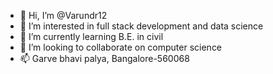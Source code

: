- 👋 Hi, I’m @Varundr12
- 👀 I’m interested in full stack development and data science
- 🌱 I’m currently learning B.E. in civil
- 💞️ I’m looking to collaborate on computer science
- 📫 Garve bhavi palya, Bangalore-560068

<!---
Varundr12/Varundr12 is a ✨ special ✨ repository because its `README.md` (this file) appears on your GitHub profile.
You can click the Preview link to take a look at your changes.
--->
